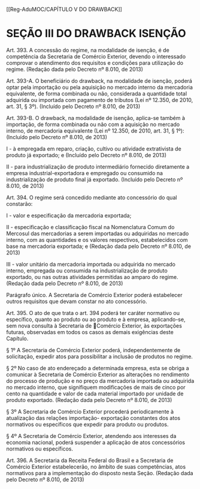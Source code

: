 [[Reg-AduMOC/CAPÍTULO V DO DRAWBACK]]

# SEÇÃO III DO DRAWBACK ISENÇÃO

Art. 393. A concessão do regime, na modalidade de isenção,
é de competência da Secretaria de Comércio Exterior,
devendo o interessado comprovar o atendimento dos
requisitos e condições para utilização do regime. (Redação
dada pelo Decreto nº 8.010, de 2013)

Art. 393-A. O beneficiário do drawback, na modalidade de
isenção, poderá optar pela importação ou pela aquisição no
mercado interno da mercadoria equivalente, de forma
combinada ou não, considerada a quantidade total adquirida
ou importada com pagamento de tributos (Lei nº 12.350, de
2010, art. 31, § 3º). (Incluído pelo Decreto nº 8.010, de 2013)

Art. 393-B. O drawback, na modalidade de isenção, aplica-se
também à importação, de forma combinada ou não com a
aquisição no mercado interno, de mercadoria equivalente
(Lei nº 12.350, de 2010, art. 31, § 1º): (Incluído pelo Decreto
nº 8.010, de 2013)

I - à empregada em reparo, criação, cultivo ou atividade
extrativista de produto já exportado; e (Incluído pelo
Decreto nº 8.010, de 2013)

II - para industrialização de produto intermediário fornecido
diretamente a empresa industrial-exportadora e empregado
ou consumido na industrialização de produto final já
exportado. (Incluído pelo Decreto nº 8.010, de 2013)

Art. 394. O regime será concedido mediante ato concessório
do qual constarão:

I - valor e especificação da mercadoria exportada;

II - especificação e classificação fiscal na Nomenclatura
Comum do Mercosul das mercadorias a serem importadas
ou adquiridas no mercado interno, com as quantidades e os
valores respectivos, estabelecidos com base na mercadoria
exportada; e (Redação dada pelo Decreto nº 8.010, de 2013)

III - valor unitário da mercadoria importada ou adquirida no
mercado interno, empregada ou consumida na
industrialização de produto exportado, ou nas outras
atividades permitidas ao amparo do regime. (Redação dada
pelo Decreto nº 8.010, de 2013)

Parágrafo único. A Secretaria de Comércio Exterior poderá
estabelecer outros requisitos que devam constar no ato
concessório.

Art. 395. O ato de que trata o art. 394 poderá ter caráter
normativo ou específico, quanto ao produto ou ao produto
e à empresa, aplicando-se, sem nova consulta à Secretaria de
Comércio Exterior, às exportações futuras, observadas em
todos os casos as demais exigências deste Capítulo.

§ 1º A Secretaria de Comércio Exterior poderá,
independentemente de solicitação, expedir atos para
possibilitar a inclusão de produtos no regime.

§ 2º No caso de ato endereçado a determinada empresa,
esta se obriga a comunicar à Secretaria de Comércio Exterior
as alterações no rendimento do processo de produção e no
preço da mercadoria importada ou adquirida no mercado
interno, que signifiquem modificações de mais de cinco por
cento na quantidade e valor de cada material importado por
unidade de produto exportado. (Redação dada pelo Decreto
nº 8.010, de 2013)

§ 3º A Secretaria de Comércio Exterior procederá
periodicamente à atualização das relações importação-
exportação constantes dos atos normativos ou específicos
que expedir para produto ou produtos.

§ 4º A Secretaria de Comércio Exterior, atendendo aos
interesses da economia nacional, poderá suspender a
aplicação de atos concessórios normativos ou específicos.

Art. 396. A Secretaria da Receita Federal do Brasil e a
Secretaria de Comércio Exterior estabelecerão, no âmbito de
suas competências, atos normativos para a implementação
do disposto nesta Seção. (Redação dada pelo Decreto nº
8.010, de 2013)